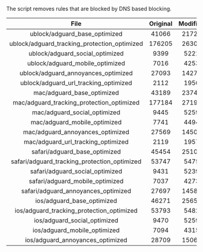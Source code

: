 The script removes rules that are blocked by DNS based blocking.


| File | Original | Modified |
|:----:|:-----:|:-----:|
| ublock/adguard_base_optimized | 41066 | 21725 |
| ublock/adguard_tracking_protection_optimized | 176205 | 26300 |
| ublock/adguard_social_optimized | 9399 | 5221 |
| ublock/adguard_mobile_optimized | 7016 | 4253 |
| ublock/adguard_annoyances_optimized | 27093 | 14274 |
| ublock/adguard_url_tracking_optimized | 2112 | 1950 |
| mac/adguard_base_optimized | 43189 | 23746 |
| mac/adguard_tracking_protection_optimized | 177184 | 27192 |
| mac/adguard_social_optimized | 9445 | 5259 |
| mac/adguard_mobile_optimized | 7741 | 4494 |
| mac/adguard_annoyances_optimized | 27569 | 14507 |
| mac/adguard_url_tracking_optimized | 2119 | 1957 |
| safari/adguard_base_optimized | 45454 | 25106 |
| safari/adguard_tracking_protection_optimized | 53747 | 5475 |
| safari/adguard_social_optimized | 9431 | 5239 |
| safari/adguard_mobile_optimized | 7037 | 4273 |
| safari/adguard_annoyances_optimized | 27697 | 14581 |
| ios/adguard_base_optimized | 46271 | 25650 |
| ios/adguard_tracking_protection_optimized | 53793 | 5482 |
| ios/adguard_social_optimized | 9470 | 5259 |
| ios/adguard_mobile_optimized | 7094 | 4315 |
| ios/adguard_annoyances_optimized | 28709 | 15068 |